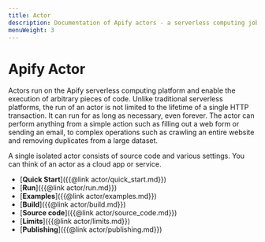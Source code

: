 ```yaml
---
title: Actor
description: Documentation of Apify actors - a serverless computing jobs that enable execution of long-running web scraping and automation tasks in the cloud.
menuWeight: 3
---
```


# Apify Actor

Actors run on the Apify serverless computing platform and enable the execution of arbitrary pieces of code. Unlike traditional serverless platforms, the run of an actor is not limited to the lifetime of a single HTTP transaction. It can run for as long as necessary, even forever. The actor can perform anything from a simple action such as filling out a web form or sending an email, to complex operations such as crawling an entire website and removing duplicates from a large dataset.

A single isolated actor consists of source code and various settings. You can think of an actor as a cloud app or service.

*   [**Quick Start**]({{@link actor/quick_start.md}})
*   [**Run**]({{@link actor/run.md}})
*   [**Examples**]({{@link actor/examples.md}})
*   [**Build**]({{@link actor/build.md}})
*   [**Source code**]({{@link actor/source_code.md}})
*   [**Limits**]({{@link actor/limits.md}})
*   [**Publishing**]({{@link actor/publishing.md}})

